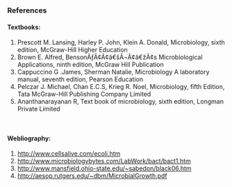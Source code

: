 ### References

#### Textbooks:
 
1. Prescott M. Lansing, Harley P. John, Klein A. Donald, Microbiology, sixth edition, McGraw-Hill Higher Education
2. Brown E. Alfred, BensonÃƒÂ¢Ã¢â€šÂ¬Ã¢â€žÂ¢s Microbiological Applications, ninth edition, McGraw Hill Publication
3. Cappuccino G .James, Sherman Natalie, Microbiology A laboratory manual, seventh edition, Pearson Education
4. Pelczar J. Michael, Chan E.C.S, Krieg R. Noel, Microbiology, fifth Edition, Tata McGraw-Hill Publishing Company Limited
5. Ananthanarayanan R, Text book of microbiology, sixth edition, Longman Private Limited

&nbsp;


#### Webliography:
 
1. http://www.cellsalive.com/ecoli.htm
2. http://www.microbiologybytes.com/LabWork/bact/bact1.htm
3. http://www.mansfield.ohio-state.edu/~sabedon/black06.htm
4. http://aesop.rutgers.edu/~dbm/MicrobialGrowth.pdf